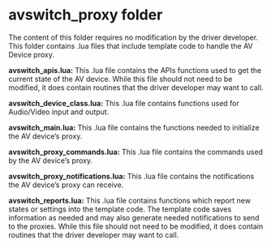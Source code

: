 # avswitch\_proxy folder


The content of this folder requires no modification by the driver developer. This folder contains .lua files that include template code to handle the AV Device proxy.

**avswitch\_apis.lua:** This .lua file contains the APIs functions used to get the current state of the AV device. While this file should not need to be modified, it does contain routines that the driver developer may want to call.

**avswitch\_device\_class.lua:** This .lua file contains functions used for Audio/Video input and output.

**avswitch\_main.lua:** This .lua file contains the functions needed to initialize the AV device’s proxy.

**avswitch\_proxy\_commands.lua:** This .lua file contains the commands used by the AV device’s proxy.

**avswitch\_proxy\_notifications.lua:** This .lua file contains the notifications the AV device’s proxy can receive.

**avswitch\_reports.lua:** This .lua file contains functions which report new states or settings into the template code. The template code saves information as needed and may also generate needed notifications to send to the proxies. While this file should not need to be modified, it does contain routines that the driver developer may want to call.
